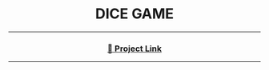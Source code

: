 <h1 align="center">DICE GAME</h1>  
<p align="left">  
</p>


<hr>
<h3 align="center"><a href="https://hsnyardicegame.netlify.app/">🔗  Project Link</a></h3>
<hr>